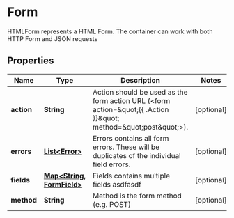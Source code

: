 

# Form

HTMLForm represents a HTML Form. The container can work with both HTTP Form and JSON requests
## Properties

Name | Type | Description | Notes
------------ | ------------- | ------------- | -------------
**action** | **String** | Action should be used as the form action URL (&lt;form action&#x3D;\&quot;{{ .Action }}\&quot; method&#x3D;\&quot;post\&quot;&gt;). |  [optional]
**errors** | [**List&lt;Error&gt;**](Error.md) | Errors contains all form errors. These will be duplicates of the individual field errors. |  [optional]
**fields** | [**Map&lt;String, FormField&gt;**](FormField.md) | Fields contains multiple fields asdfasdf |  [optional]
**method** | **String** | Method is the form method (e.g. POST) |  [optional]



